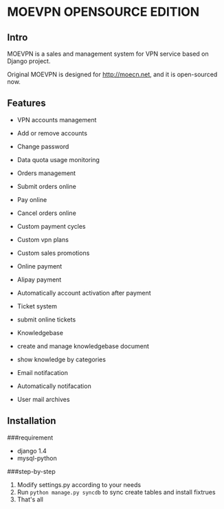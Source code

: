 MOEVPN OPENSOURCE EDITION                                                                                                                                    
=========================                                                                                                                                    

Intro
-----

MOEVPN is a sales and management system for VPN service based on Django project. 

Original MOEVPN is designed for <http://moecn.net>, and it is open-sourced now.

Features
--------

* VPN accounts management
 * Add or remove accounts
 * Change password
 * Data quota usage monitoring
 
* Orders management
 * Submit orders online
 * Pay online
 * Cancel orders online
 * Custom payment cycles
 * Custom vpn plans
 * Custom sales promotions
 
* Online payment
 * Alipay payment
 * Automatically account activation after payment
 
* Ticket system
 * submit online tickets

* Knowledgebase
 * create and manage knowledgebase document
 * show knowledge by categories

* Email notifacation
 * Automatically notifacation
 * User mail archives 

Installation
------------

###requirement

* django 1.4
* mysql-python

###step-by-step

1. Modify settings.py according to your needs
2. Run `python manage.py syncdb` to sync create tables and install fixtrues
3. That's all